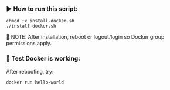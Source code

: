 ### ▶️ How to run this script:
```
chmod +x install-docker.sh
./install-docker.sh
```

🧠 NOTE: After installation, reboot or logout/login so Docker group permissions apply.

### 🧪 Test Docker is working:
After rebooting, try:

```
docker run hello-world
```
